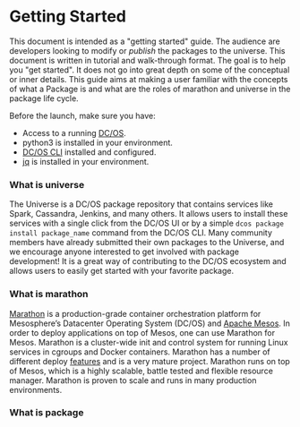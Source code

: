 # Getting Started

This document is intended as a "getting started" guide. The audience are developers looking to modify or *publish* the packages to the universe. This document is written in tutorial and walk-through format. The goal is to help you "get started". It does not go into great depth on some of the conceptual or inner details. This guide aims at making a user familiar with the concepts of what a Package is and what are the roles of marathon and universe in the package life cycle.

Before the launch, make sure you have:
* Access to a running [DC/OS](https://dcos.io/docs/latest/overview/what-is-dcos/).
* python3 is installed in your environment.
* [DC/OS CLI](https://dcos.io/docs/latest/cli/install/) installed and configured.
* [jq](https://stedolan.github.io/jq/download/) is installed in your environment.


### What is universe
The Universe is a DC/OS package repository that contains services like Spark, Cassandra, Jenkins, and many others. It allows users to install these services with a single click from the DC/OS UI or by a simple `dcos package install package_name` command from the DC/OS CLI. Many community members have already submitted their own packages to the Universe, and we encourage anyone interested to get involved with package development! It is a great way of contributing to the DC/OS ecosystem and allows users to easily get started with your favorite package.

### What is marathon
[Marathon](https://mesosphere.github.io/marathon/) is a production-grade container orchestration platform for Mesosphere’s Datacenter Operating System (DC/OS) and [Apache Mesos](https://mesos.apache.org/). In order to deploy applications on top of Mesos, one can use Marathon for Mesos. Marathon is a cluster-wide init and control system for running Linux services in cgroups and Docker containers. Marathon has a number of different deploy [features](https://mesosphere.github.io/marathon/#features) and is a very mature project. Marathon runs on top of Mesos, which is a highly scalable, battle tested and flexible resource manager. Marathon is proven to scale and runs in many production environments.

### What is package

